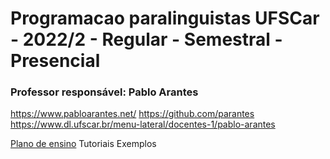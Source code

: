 # Programacao paralinguistas UFSCar - 2022/2 - Regular - Semestral - Presencial
### Professor responsável: Pablo Arantes
https://www.pabloarantes.net/
https://github.com/parantes
https://www.dl.ufscar.br/menu-lateral/docentes-1/pablo-arantes

[Plano de ensino](https://link-url-here.org)
Tutoriais 
Exemplos




